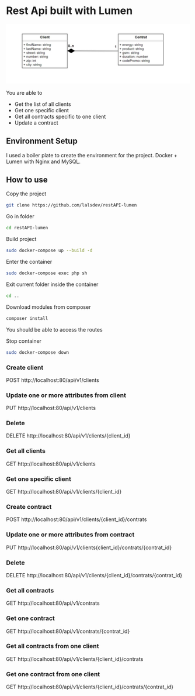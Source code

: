 # Rest Api built with Lumen

![tables](tables.jpeg)

You are able to

- Get the list of all clients
- Get one specific client
- Get all contracts specific to one client
- Update a contract

## Environment Setup

I used a boiler plate to create the environment for the project. Docker + Lumen with Nginx and MySQL.

## How to use

Copy the project

```bash
git clone https://github.com/lalsdev/restAPI-lumen
```

Go in folder

```bash
cd restAPI-lumen
```

Build project

```bash
sudo docker-compose up --build -d
```

Enter the container

```bash
sudo docker-compose exec php sh
```

Exit current folder inside the container

```bash
cd ..
```

Download modules from composer

```bash
composer install
```

You should be able to access the routes

Stop container

```bash
sudo docker-compose down
```

### Create client

POST http://localhost:80/api/v1/clients

### Update one or more attributes from client

PUT http://localhost:80/api/v1/clients

### Delete

DELETE http://localhost:80/api/v1/clients/{client_id}

### Get all clients

GET http://localhost:80/api/v1/clients

### Get one specific client

GET http://localhost:80/api/v1/clients/{client_id}

### Create contract

POST http://localhost:80/api/v1/clients/{client_id}/contrats

### Update one or more attributes from contract

PUT http://localhost:80/api/v1/clients{client_id}/contrats/{contrat_id}

### Delete

DELETE http://localhost:80/api/v1/clients/{client_id}/contrats/{contrat_id}

### Get all contracts

GET http://localhost:80/api/v1/contrats

### Get one contract

GET http://localhost:80/api/v1/contrats/{contrat_id}

### Get all contracts from one client

GET http://localhost:80/api/v1/clients/{client_id}/contrats

### Get one contract from one client

GET http://localhost:80/api/v1/clients/{client_id}/contrats/{contrat_id}
